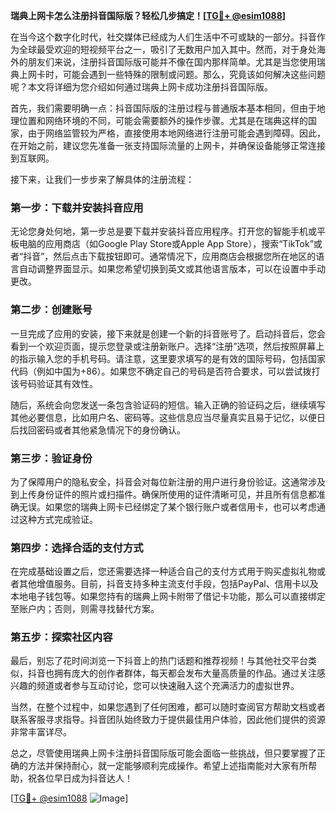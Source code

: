**瑞典上网卡怎么注册抖音国际版？轻松几步搞定！[[TG💪+ @esim1088](https://t.me/s/esim1088)]**

在当今这个数字化时代，社交媒体已经成为人们生活中不可或缺的一部分。抖音作为全球最受欢迎的短视频平台之一，吸引了无数用户加入其中。然而，对于身处海外的朋友们来说，注册抖音国际版可能并不像在国内那样简单。尤其是当您使用瑞典上网卡时，可能会遇到一些特殊的限制或问题。那么，究竟该如何解决这些问题呢？本文将详细为您介绍如何通过瑞典上网卡成功注册抖音国际版。

首先，我们需要明确一点：抖音国际版的注册过程与普通版本基本相同，但由于地理位置和网络环境的不同，可能会需要额外的操作步骤。尤其是在瑞典这样的国家，由于网络监管较为严格，直接使用本地网络进行注册可能会遇到障碍。因此，在开始之前，建议您先准备一张支持国际流量的上网卡，并确保设备能够正常连接到互联网。

接下来，让我们一步步来了解具体的注册流程：

### 第一步：下载并安装抖音应用

无论您身处何地，第一步总是要下载并安装抖音应用程序。打开您的智能手机或平板电脑的应用商店（如Google Play Store或Apple App Store），搜索“TikTok”或者“抖音”，然后点击下载按钮即可。通常情况下，应用商店会根据您所在地区的语言自动调整界面显示。如果您希望切换到英文或其他语言版本，可以在设置中手动更改。

### 第二步：创建账号

一旦完成了应用的安装，接下来就是创建一个新的抖音账号了。启动抖音后，您会看到一个欢迎页面，提示您登录或注册新账户。选择“注册”选项，然后按照屏幕上的指示输入您的手机号码。请注意，这里要求填写的是有效的国际号码，包括国家代码（例如中国为+86）。如果您不确定自己的号码是否符合要求，可以尝试拨打该号码验证其有效性。

随后，系统会向您发送一条包含验证码的短信。输入正确的验证码之后，继续填写其他必要信息，比如用户名、密码等。这些信息应当尽量真实且易于记忆，以便日后找回密码或者其他紧急情况下的身份确认。

### 第三步：验证身份

为了保障用户的隐私安全，抖音会对每位新注册的用户进行身份验证。这通常涉及到上传身份证件的照片或扫描件。确保所使用的证件清晰可见，并且所有信息都准确无误。如果您的瑞典上网卡已经绑定了某个银行账户或者信用卡，也可以考虑通过这种方式完成验证。

### 第四步：选择合适的支付方式

在完成基础设置之后，您还需要选择一种适合自己的支付方式用于购买虚拟礼物或者其他增值服务。目前，抖音支持多种主流支付手段，包括PayPal、信用卡以及本地电子钱包等。如果您持有的瑞典上网卡附带了借记卡功能，那么可以直接绑定至账户内；否则，则需寻找替代方案。

### 第五步：探索社区内容

最后，别忘了花时间浏览一下抖音上的热门话题和推荐视频！与其他社交平台类似，抖音也拥有庞大的创作者群体，每天都会发布大量高质量的作品。通过关注感兴趣的频道或者参与互动讨论，您可以快速融入这个充满活力的虚拟世界。

当然，在整个过程中，如果您遇到了任何困难，都可以随时查阅官方帮助文档或者联系客服寻求指导。抖音团队始终致力于提供最佳用户体验，因此他们提供的资源非常丰富详尽。

总之，尽管使用瑞典上网卡注册抖音国际版可能会面临一些挑战，但只要掌握了正确的方法并保持耐心，就一定能够顺利完成操作。希望上述指南能对大家有所帮助，祝各位早日成为抖音达人！

[[TG💪+ @esim1088](https://t.me/s/esim1088) ![Image](https://i.postimg.cc/4NQfJmqS/Snipaste-2025-05-13-00-14-12.png)]